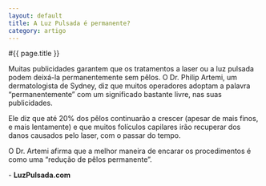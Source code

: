 ```yaml
---
layout: default
title: A Luz Pulsada é permanente?
category: artigo
---
```


#{{ page.title }}

Muitas publicidades garantem que os tratamentos a laser ou a luz pulsada podem deixá-la permanentemente sem pêlos. O Dr. Philip Artemi, um dermatologista de Sydney, diz que muitos operadores adoptam a palavra “permanentemente” com um significado bastante livre, nas suas publicidades.

Ele diz que até 20% dos pêlos continuarão a crescer (apesar de mais finos, e mais lentamente) e que muitos folículos capilares irão recuperar dos danos causados pelo laser, com o passar do tempo.

O Dr. Artemi afirma que a melhor maneira de encarar os procedimentos é como uma “redução de pêlos permanente”.

- <strong>LuzPulsada.com</strong>